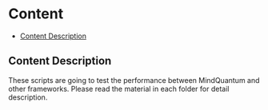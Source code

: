 # Content

<!-- TOC --->

- [Content Description](#content-description)

<!-- /TOC -->

## Content Description

These scripts are going to test the performance between MindQuantum and other frameworks. Please read the material in each folder for detail description.